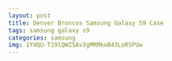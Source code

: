 ```yaml
---
layout: post
title: Denver Broncos Samsung Galaxy S9 Case
tags: samsung galaxy s9
categories: samsung
img: 1YdQU-T19lQWZ5Av3gMRMkoB43LoRSPUw
---
```

